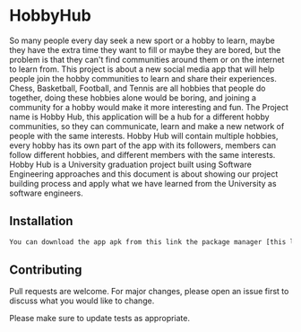 # HobbyHub

So many people every day seek a new sport or a hobby to learn, maybe they have
the extra time they want to fill or maybe they are bored, but the problem is that they
can't find communities around them or on the internet to learn from.
This project is about a new social media app that will help people join the hobby
communities to learn and share their experiences.
Chess, Basketball, Football, and Tennis are all hobbies that people do together,
doing these hobbies alone would be boring, and joining a community for a hobby
would make it more interesting and fun.
The Project name is Hobby Hub, this application will be a hub for a different hobby
communities, so they can communicate, learn and make a new network of people
with the same interests.
Hobby Hub will contain multiple hobbies, every hobby has its own part of the app
with its followers, members can follow different hobbies, and different members
with the same interests.
Hobby Hub is a University graduation project built using Software Engineering
approaches and this document is about showing our project building process and
apply what we have learned from the University as software engineers.


## Installation


```bash
You can download the app apk from this link the package manager [this link](https://drive.google.com/file/d/1vvxyUVf4Ul___NSXefReOCT9cWjMAe1j/view?usp=sharing).
```

## Contributing
Pull requests are welcome. For major changes, please open an issue first to discuss what you would like to change.

Please make sure to update tests as appropriate.

